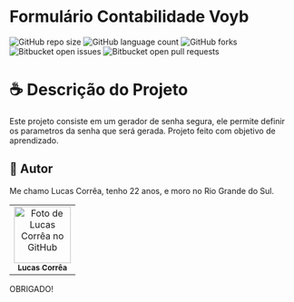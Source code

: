 # Formulário Contabilidade Voyb

![GitHub repo size](https://img.shields.io/github/repo-size/correa0105/GeradorDeSenha?style=for-the-badge)
![GitHub language count](https://img.shields.io/github/languages/count/correa0105/GeradorDeSenha?style=for-the-badge)
![GitHub forks](https://img.shields.io/github/forks/correa0105/GeradorDeSenha?style=for-the-badge)
![Bitbucket open issues](https://img.shields.io/bitbucket/issues/correa0105/GeradorDeSenha?style=for-the-badge)
![Bitbucket open pull requests](https://img.shields.io/bitbucket/pr-raw/correa0105/GeradorDeSenha?style=for-the-badge)

# ☕ Descrição do Projeto

Este projeto consiste em um gerador de senha segura, ele permite definir os parametros da senha que será gerada.
Projeto feito com objetivo de aprendizado.

## 🤝 Autor

Me chamo Lucas Corrêa, tenho 22 anos, e moro no Rio Grande do Sul.

<table>
  <tr>
    <td align="center">
      <a href="https://www.linkedin.com/in/correalucas0105/">
        <img src="https://media-exp1.licdn.com/dms/image/C4D03AQH5e4dHCNg-lA/profile-displayphoto-shrink_200_200/0/1656952608892?e=1664409600&v=beta&t=I5TvYIy4Bs9zaQYMGjhgjBxbcS2jwh3ubYGcJU3boLk" width="100px;" alt="Foto de Lucas Corrêa no GitHub"/><br>
        <sub>
            <b>Lucas Corrêa</b>
        </sub>
      </a>
    </td>
</table>

OBRIGADO!
